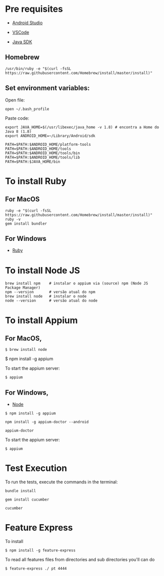 # Pre requisites

* [Android Studio](https://developer.android.com/studio)

* [VSCode](https://code.visualstudio.com/download)

* [Java SDK](https://www.oracle.com/technetwork/java/javase/downloads/jdk12-downloads-5295953.html)

## Homebrew
```
/usr/bin/ruby -e "$(curl -fsSL https://raw.githubusercontent.com/Homebrew/install/master/install)"
```
## Set environment variables:

Open file:
```
open ~/.bash_profile 
```
Paste code:
```
export JAVA_HOME=$(/usr/libexec/java_home -v 1.8) # encontra a Home do Java 8 (1.8)
export ANDROID_HOME=~/Library/Android/sdk

PATH=$PATH:$ANDROID_HOME/platform-tools
PATH=$PATH:$ANDROID_HOME/tools
PATH=$PATH:$ANDROID_HOME/tools/bin
PATH=$PATH:$ANDROID_HOME/tools/lib
PATH=$PATH:$JAVA_HOME/bin
```

# To install Ruby
## For MacOS
```
ruby -e "$(curl -fsSL https://raw.githubusercontent.com/Homebrew/install/master/install)"
ruby -v
gem install bundler
```
## For Windows
* [Ruby](https://rubyinstaller.org/downloads/)

# To install Node JS
```
brew install npm    # instalar o appium via (source) npm (Node JS Package Manager)
npm --version       # versão atual do npm
brew install node   # instalar o node
node --version      # versão atual do node
```

# To install Appium
## For MacOS,
```
$ brew install node
```
$ npm install -g appium

To start the appium server:
```
$ appium
```
## For Windows,

* [Node](https://nodejs.org/en/download/)

```
$ npm install -g appium
```
```
npm install -g appium-doctor --android
```
```
appium-doctor
```
To start the appium server:
```
$ appium
```
# Test Execution
To run the tests, execute the commands in the terminal:
```
bundle install
```
```
gem install cucumber
```
```
cucumber
```

# Feature Express
To install
```
$ npm install -g feature-express
```
To read all features files from directories and sub directories you'll can do
```
$ feature-express ./ pt 4444
```